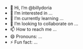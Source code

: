 - 👋 Hi, I’m @billydoria
- 👀 I’m interested in ...
- 🌱 I’m currently learning ...
- 💞️ I’m looking to collaborate on ...
- 📫 How to reach me ...
- 😄 Pronouns: ...
- ⚡ Fun fact: ...

<!---
billydoria/billydoria is a ✨ special ✨ repository because its `README.md` (this file) appears on your GitHub profile.
You can click the Preview link to take a look at your changes.
--->
